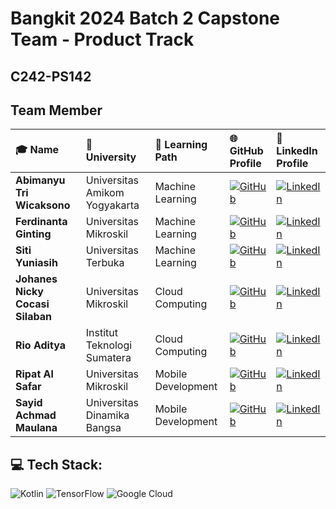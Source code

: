 # Bangkit 2024 Batch 2 Capstone Team - Product Track
## C242-PS142
## Team Member
| 🎓 **Name** | 🏫 **University** | 📂 **Learning Path** | 🌐 **GitHub Profile** | 🔗 **LinkedIn Profile** |
|:-|:-|:-|:-|:-|
| **Abimanyu Tri Wicaksono** | Universitas Amikom Yogyakarta | Machine Learning | [![GitHub](https://img.shields.io/badge/GitHub-24292e?style=for-the-badge&logo=github&logoColor=white)](https://github.com/mozaa86) | [![LinkedIn](https://img.shields.io/badge/LinkedIn-0a66c2?style=for-the-badge&logo=linkedin&logoColor=white)](https://www.linkedin.com/in/abimanyu-tri-wicaksono-24814b305) |
| **Ferdinanta Ginting** | Universitas Mikroskil | Machine Learning | [![GitHub](https://img.shields.io/badge/GitHub-24292e?style=for-the-badge&logo=github&logoColor=white)](https://github.com/ferdinann) | [![LinkedIn](https://img.shields.io/badge/LinkedIn-0a66c2?style=for-the-badge&logo=linkedin&logoColor=white)](https://www.linkedin.com/in/ferdinanta) |
| **Siti Yuniasih** | Universitas Terbuka | Machine Learning | [![GitHub](https://img.shields.io/badge/GitHub-24292e?style=for-the-badge&logo=github&logoColor=white)](https://github.com/junefile) | [![LinkedIn](https://img.shields.io/badge/LinkedIn-0a66c2?style=for-the-badge&logo=linkedin&logoColor=white)](https://www.linkedin.com/in/siti-yuniasih-ba7266252) |
| **Johanes Nicky Cocasi Silaban** | Universitas Mikroskil | Cloud Computing | [![GitHub](https://img.shields.io/badge/GitHub-24292e?style=for-the-badge&logo=github&logoColor=white)](https://github.com/apanyaclay) | [![LinkedIn](https://img.shields.io/badge/LinkedIn-0a66c2?style=for-the-badge&logo=linkedin&logoColor=white)](https://www.linkedin.com/in/johanes-nicky-cocasi-silaban) |
| **Rio Aditya** | Institut Teknologi Sumatera | Cloud Computing | [![GitHub](https://img.shields.io/badge/GitHub-24292e?style=for-the-badge&logo=github&logoColor=white)](https://github.com/RioAditya1605) | [![LinkedIn](https://img.shields.io/badge/LinkedIn-0a66c2?style=for-the-badge&logo=linkedin&logoColor=white)](https://www.linkedin.com/in/rio-aditya-a621612a6) |
| **Ripat Al Safar** | Universitas Mikroskil | Mobile Development | [![GitHub](https://img.shields.io/badge/GitHub-24292e?style=for-the-badge&logo=github&logoColor=white)](https://github.com/Ripat-2345) | [![LinkedIn](https://img.shields.io/badge/LinkedIn-0a66c2?style=for-the-badge&logo=linkedin&logoColor=white)](https://www.linkedin.com/in/ripat-al-safar) |
| **Sayid Achmad Maulana** | Universitas Dinamika Bangsa | Mobile Development | [![GitHub](https://img.shields.io/badge/GitHub-24292e?style=for-the-badge&logo=github&logoColor=white)](https://github.com/SoloKode) | [![LinkedIn](https://img.shields.io/badge/LinkedIn-0a66c2?style=for-the-badge&logo=linkedin&logoColor=white)](https://www.linkedin.com/in/sayid-achmad) |

## 💻 Tech Stack:
![Kotlin](https://img.shields.io/badge/kotlin-%237F52FF.svg?style=for-the-badge&logo=kotlin&logoColor=white) ![TensorFlow](https://img.shields.io/badge/TensorFlow-%23FF6F00.svg?style=for-the-badge&logo=TensorFlow&logoColor=white) ![Google Cloud](https://img.shields.io/badge/GoogleCloud-%234285F4.svg?style=for-the-badge&logo=google-cloud&logoColor=white)
